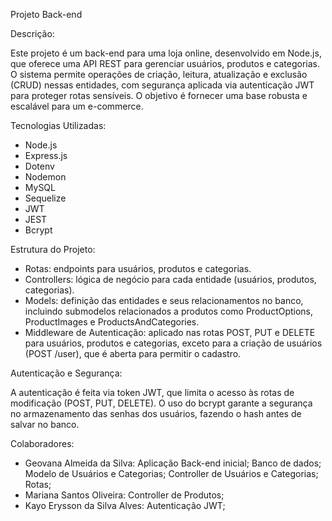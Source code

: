 Projeto Back-end

Descrição:

Este projeto é um back-end para uma loja online, desenvolvido em Node.js, que oferece uma API REST para gerenciar usuários, produtos e categorias. O sistema permite operações de criação, leitura, atualização e exclusão (CRUD) nessas entidades, com segurança aplicada via autenticação JWT para proteger rotas sensíveis. O objetivo é fornecer uma base robusta e escalável para um e-commerce.


Tecnologias Utilizadas:

- Node.js
- Express.js
- Dotenv
- Nodemon
- MySQL
- Sequelize
- JWT
- JEST
- Bcrypt


Estrutura do Projeto:

- Rotas: endpoints para usuários, produtos e categorias.
- Controllers: lógica de negócio para cada entidade (usuários, produtos, categorias).
- Models: definição das entidades e seus relacionamentos no banco, incluindo submodelos relacionados a produtos como        ProductOptions, ProductImages e ProductsAndCategories.
- Middleware de Autenticação: aplicado nas rotas POST, PUT e DELETE para usuários, produtos e categorias, exceto para a criação de usuários (POST /user), que é aberta para permitir o cadastro.


Autenticação e Segurança:

A autenticação é feita via token JWT, que limita o acesso às rotas de modificação (POST, PUT, DELETE). O uso do bcrypt garante a segurança no armazenamento das senhas dos usuários, fazendo o hash antes de salvar no banco.


Colaboradores:

- Geovana Almeida da Silva: Aplicação Back-end inicial; Banco de dados; Modelo de Usuários e Categorias; Controller de Usuários e Categorias; Rotas;
- Mariana Santos Oliveira: Controller de Produtos;
- Kayo Erysson da Silva Alves: Autenticação JWT;